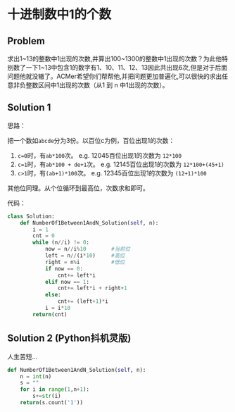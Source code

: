 # 十进制数中1的个数

## Problem

求出1~13的整数中1出现的次数,并算出100~1300的整数中1出现的次数？为此他特别数了一下1~13中包含1的数字有1、10、11、12、13因此共出现6次,但是对于后面问题他就没辙了。ACMer希望你们帮帮他,并把问题更加普遍化,可以很快的求出任意非负整数区间中1出现的次数（从1 到 n 中1出现的次数）。

## Solution 1

思路：

把一个数如`abcde`分为3份。以百位c为例，百位出现1的次数：

1. `c=0`时，有`ab*100`次。  e.g. 12045百位出现1的次数为 `12*100`
2. `c=1`时，有`ab*100 + de+1`次。 e.g. 12145百位出现1的次数为 `12*100+(45+1)`
3. `c>1`时，有`(ab+1)*100`次。  e.g. 12345百位出现1的次数为 `(12+1)*100`

其他位同理。从个位循环到最高位，次数求和即可。

代码：

```python
class Solution:
    def NumberOf1Between1AndN_Solution(self, n):
        i = 1
        cnt = 0
        while (n//i) != 0:
            now = n//i%10        #当前位
            left = n//(i*10)     #高位
            right = n%i          #低位
            if now == 0:
                cnt+= left*i
            elif now == 1:
                cnt+= left*i + right+1
            else:
                cnt+= (left+1)*i
            i = i*10
        return(cnt)
```

## Solution 2 \(Python抖机灵版\)

人生苦短...

```python
def NumberOf1Between1AndN_Solution(self, n):
    n = int(n)
    s = ""
    for i in range(1,n+1):
        s+=str(i)
    return(s.count('1'))
```

